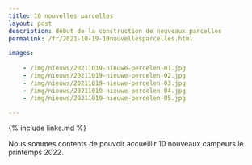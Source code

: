 ```yaml
---
title: 10 nouvelles parcelles
layout: post
description: début de la construction de nouveaux parcelles
permalink: /fr/2021-10-19-10nouvellesparcelles.html

images:  
  
    - /img/nieuws/20211019-nieuwe-percelen-01.jpg
    - /img/nieuws/20211019-nieuwe-percelen-02.jpg
    - /img/nieuws/20211019-nieuwe-percelen-03.jpg
    - /img/nieuws/20211019-nieuwe-percelen-04.jpg
    - /img/nieuws/20211019-nieuwe-percelen-05.jpg

---
```


{% include links.md %}

Nous sommes contents de pouvoir  accueillir 10 nouveaux campeurs le printemps 2022.
